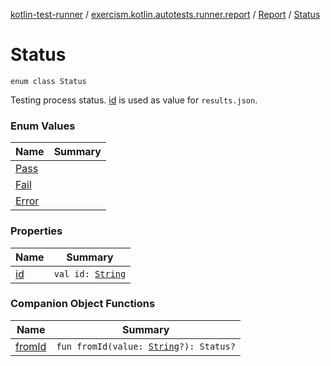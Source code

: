 [kotlin-test-runner](../../../index.md) / [exercism.kotlin.autotests.runner.report](../../index.md) / [Report](../index.md) / [Status](./index.md)

# Status

`enum class Status`

Testing process status. [id](id.md) is used as value for `results.json`.

### Enum Values

| Name | Summary |
|---|---|
| [Pass](-pass.md) |  |
| [Fail](-fail.md) |  |
| [Error](-error.md) |  |

### Properties

| Name | Summary |
|---|---|
| [id](id.md) | `val id: `[`String`](https://kotlinlang.org/api/latest/jvm/stdlib/kotlin/-string/index.html) |

### Companion Object Functions

| Name | Summary |
|---|---|
| [fromId](from-id.md) | `fun fromId(value: `[`String`](https://kotlinlang.org/api/latest/jvm/stdlib/kotlin/-string/index.html)`?): Status?` |
